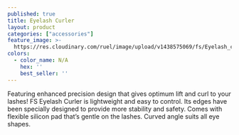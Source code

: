 ```yaml
---
published: true
title: Eyelash Curler
layout: product
categories: ["accessories"]
feature_image: >-
  https://res.cloudinary.com/ruel/image/upload/v1438575069/fs/Eyelash_curler_PB246601.jpg
colors:
  - color_name: N/A
    hex: ''
    best_seller: ''
---
```

Featuring enhanced precision design that gives optimum lift and curl to your lashes! FS Eyelash Curler is lightweight and easy to control. Its edges have been specially designed to provide more stability and safety. Comes with flexible silicon pad that’s gentle on the lashes. Curved angle suits all eye shapes.
